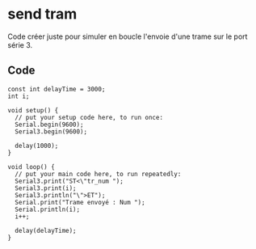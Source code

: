 # send tram

Code créer juste pour simuler en boucle l'envoie d'une trame sur le port série 3.

## Code
```c++:line-numbers=0
const int delayTime = 3000;
int i;

void setup() {
  // put your setup code here, to run once:
  Serial.begin(9600);
  Serial3.begin(9600);

  delay(1000);
}

void loop() {
  // put your main code here, to run repeatedly:
  Serial3.print("ST<\"tr_num ");
  Serial3.print(i);
  Serial3.println("\">ET");
  Serial.print("Trame envoyé : Num ");
  Serial.println(i);
  i++;
  
  delay(delayTime);
}

```